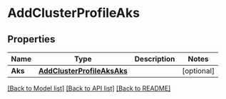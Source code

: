 # AddClusterProfileAks

## Properties
Name | Type | Description | Notes
------------ | ------------- | ------------- | -------------
**Aks** | [**AddClusterProfileAksAks**](AddClusterProfileAKS_aks.md) |  | [optional] 

[[Back to Model list]](../README.md#documentation-for-models) [[Back to API list]](../README.md#documentation-for-api-endpoints) [[Back to README]](../README.md)



